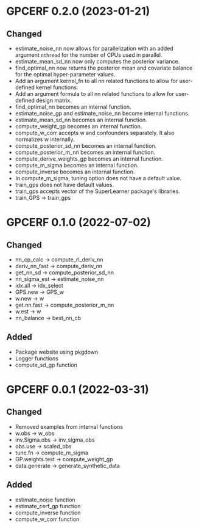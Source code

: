 # GPCERF 0.2.0 (2023-01-21)

## Changed
* estimate_noise_nn now allows for parallelization with an added argument `nthread` for the number of CPUs used in parallel.
* estimate_mean_sd_nn now only computes the posterior variance.
* find_optimal_nn now returns the posterior mean and covariate balance for the optimal hyper-parameter values.
* Add an argument kernel_fn to all nn related functions to allow for user-defined kernel functions.
* Add an argument formula to all nn related functions to allow for user-defined design matrix.
* find_optimal_nn becomes an internal function.
* estimate_noise_gp and estimate_noise_nn become internal functions. 
* estimate_mean_sd_nn becomes an internal function.
* compute_weight_gp becomes an internal function.
* compute_w_corr accepts w and confounders separately. It also normalizes w internally.  
* compute_posterior_sd_nn becomes an internal function.
* compute_posterior_m_nn becomes an internal function.
* compute_derive_weights_gp becomes an internal function. 
* compute_m_sigma becomes an internal function.
* compute_inverse becomes an internal function. 
* In compute_m_sigma, tuning option does not have a default value. 
* train_gps does not have default values.
* train_gps accepts vector of the SuperLearner package's libraries.
* train_GPS -> train_gps


# GPCERF 0.1.0 (2022-07-02)

## Changed

* nn_cp_calc -> compute_rl_deriv_nn
* deriv_nn_fast -> compute_deriv_nn
* get_nn_sd -> compute_posterior_sd_nn
* nn_sigma_est -> estimate_noise_nn
* idx.all -> idx_select
* GPS.new -> GPS_w
* w.new -> w
* get.nn.fast -> compute_posterior_m_nn
* w.est -> w 
* nn_balance -> best_nn_cb

## Added

* Package website using pkgdown
* Logger functions
* compute_sd_gp function


# GPCERF 0.0.1 (2022-03-31)

## Changed

* Removed examples from internal functions
* w.obs -> w_obs
* inv.Sigma.obs -> inv_sigma_obs
* obs.use -> scaled_obs
* tune.fn -> compute_m_sigma
* GP.weights.test -> compute_weight_gp
* data.generate -> generate_synthetic_data 


## Added

* estimate_noise function
* estimate_cerf_gp function
* compute_inverse function
* compute_w_corr function
